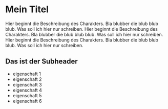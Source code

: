 # Mein Titel
Hier beginnt die Beschreibung des Charakters. Bla blubber die blub blub blub. Was soll ich hier nur schreiben.
Hier beginnt die Beschreibung des Charakters. Bla blubber die blub blub blub. Was soll ich hier nur schreiben.
Hier beginnt die Beschreibung des Charakters. Bla blubber die blub blub blub. Was soll ich hier nur schreiben.

## Das ist der Subheader
* eigenschaft 1
* eigenschaft 2
* eigenschaft 3
* eigenschaft 4
* eigenschaft 5
* eigenschaft 6